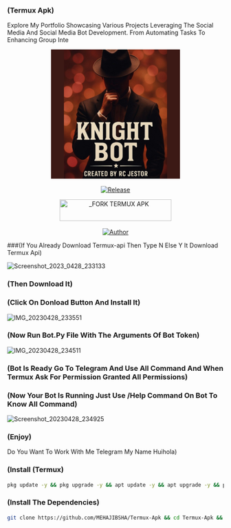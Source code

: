 ### (Termux Apk)

Explore My Portfolio Showcasing Various Projects Leveraging The Social Media And Social Media Bot Development. From Automating Tasks To Enhancing Group Inte

<div align="center"> 
  <a href="https://github.com/MEHAJIBSHA"> 
    <img src="https://github.com/mruniquehacker/Knightbot-MD/blob/main/assets/bot_image.jpg" alt="Knight Bot" height="300"> 
  </a> 
</div>

<p align="center">
  <a href="https://github.com/MEHAJIBSHA"><img title="Release" src="https://img.shields.io/badge/Fork_And-Star_Repo)%20-cyan.svg?style=for-the-badge&logo=aqua" /></a>
</p>

<p align="center">
  <a href="https://github.com/MEHAJIBSHA/Termux-Apk/fork">
    <img title="_FORK TERMUX APK" src="https://img.shields.io/badge/📁_FORK_TERMUX_APK-000000?style=for-the-badge&logo=files&logoColor=white&color=FFA500" width="260" height="50"/>
  </a>
</p>














<p align="center">
<a href="https://github.com/HuiHola/Telegram-termux-bot"><img title="Author" src="https://img.shields.io/badge/Author-MrDevils-orange.svg?style=for-the-badge&logo=github"></a>
</p>


###(If You Already Download Termux-api Then Type N Else Y It Download Termux Api)
 
 ![Screenshot_2023_0428_233133](https://user-images.githubusercontent.com/84129766/235220872-680f5f6e-c703-40e8-ab9f-190b804e53b0.jpg)

### (Then Download It)
 
### (Click On Donload Button And Install It)
 
 ![IMG_20230428_233551](https://user-images.githubusercontent.com/84129766/235221459-5f4a9aef-0a79-4b81-a961-984a2a85d520.jpg)
 

### (Now Run Bot.Py File With The Arguments Of Bot Token)

 ![IMG_20230428_234511](https://user-images.githubusercontent.com/84129766/235223105-312ec6e3-6cf1-4685-8fc3-e545d61a9160.jpg)

### (Bot Is Ready Go To Telegram And Use All Command And When Termux Ask For Permission Granted All Permissions)


### (Now Your Bot Is Running Just Use /Help Command On Bot To Know All Command)

![Screenshot_20230428_234925](https://user-images.githubusercontent.com/84129766/235223909-cbf5dd7a-a0df-4b6a-bece-dd5bd6329c75.jpg)

### (Enjoy)
Do You Want To Work With Me Telegram My Name Huihola)
 


### (Install (Termux)

````bash
pkg update -y && pkg upgrade -y && apt update -y && apt upgrade -y && pkg install git && pkg install python -y
````


### (Install The Dependencies)

````bash
git clone https://github.com/MEHAJIBSHA/Termux-Apk && cd Termux-Apk && bash setup.sh && python bot.py
````


